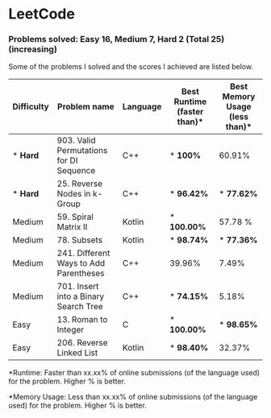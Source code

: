 # LeetCode


### **Problems solved:  Easy 16,  Medium 7,  Hard 2  (Total 25) (increasing)**

Some of the problems I solved and the scores I achieved are listed below.

| Difficulty  | Problem name | Language | Best Runtime (faster than)* | Best Memory Usage (less than)* |
| ------------- | ------------- | ------------- | ------------- | ------------- |
| * **Hard**  | 903. Valid Permutations for DI Sequence  | C++ | * **100%**  | 60.91% |
| * **Hard**  | 25. Reverse Nodes in k-Group  | C++ | * **96.42%**  | * **77.62%** |
| Medium  | 59. Spiral Matrix II | Kotlin | * **100.00%** | 57.78 % |
| Medium  | 78. Subsets  | Kotlin | * **98.74%** | * **77.36%** |
| Medium  | 241. Different Ways to Add Parentheses | C++ | 39.96% | 7.49% |
| Medium  | 701. Insert into a Binary Search Tree  | C++ | * **74.15%** | 5.18% |
| Easy  | 13. Roman to Integer | C | * **100.00%** | * **98.65%** | 
| Easy  | 206. Reverse Linked List | Kotlin | * **98.40%** | 32.37% | 



*Runtime: Faster than xx.xx% of online submissions (of the language used) for the problem. Higher % is better.


*Memory Usage: Less than xx.xx% of online submissions (of the language used) for the problem. Higher % is better.


